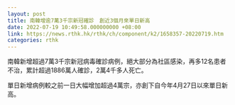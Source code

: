 ```yaml
---
layout: post
title: 南韓增逾7萬3千宗新冠確診　創近3個月來單日新高
date: 2022-07-19 10:49:58.000000000 +08:00
link: https://news.rthk.hk/rthk/ch/component/k2/1658357-20220719.htm
categories: rthk
---
```


南韓新增超過7萬3千宗新冠病毒確診病例，絕大部分為社區感染，再多12名患者不治，累計超過1886萬人確診，2萬4千多人死亡。

單日新增病例較之前一日大幅增加超過4萬宗，亦創下自今年4月27日以來單日新高。
